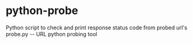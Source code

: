 # python-probe
Python script to check and print response status code from probed url's
probe.py -- URL python probing tool
